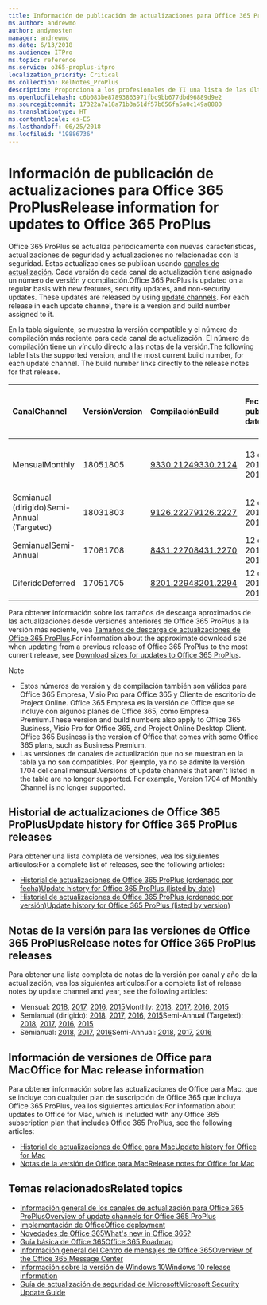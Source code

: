 ```yaml
---
title: Información de publicación de actualizaciones para Office 365 ProPlus
ms.author: andrewmo
author: andymosten
manager: andrewmo
ms.date: 6/13/2018
ms.audience: ITPro
ms.topic: reference
ms.service: o365-proplus-itpro
localization_priority: Critical
ms.collection: RelNotes_ProPlus
description: Proporciona a los profesionales de TI una lista de las últimas versiones de Office 365 ProPlus para cada canal de actualización y vínculos a notas de la versión y el historial de actualizaciones.
ms.openlocfilehash: c6b083be87893863971fbc9bb677dbd96889d9e2
ms.sourcegitcommit: 17322a7a18a71b3a61df57b656fa5a0c149a8880
ms.translationtype: HT
ms.contentlocale: es-ES
ms.lasthandoff: 06/25/2018
ms.locfileid: "19886736"
---
```

# <a name="release-information-for-updates-to-office-365-proplus"></a><span data-ttu-id="952db-103">Información de publicación de actualizaciones para Office 365 ProPlus</span><span class="sxs-lookup"><span data-stu-id="952db-103">Release information for updates to Office 365 ProPlus</span></span>

<span data-ttu-id="952db-p101">Office 365 ProPlus se actualiza periódicamente con nuevas características, actualizaciones de seguridad y actualizaciones no relacionadas con la seguridad. Estas actualizaciones se publican usando [canales de actualización](https://docs.microsoft.com/deployoffice/overview-of-update-channels-for-office-365-proplus). Cada versión de cada canal de actualización tiene asignado un número de versión y compilación.</span><span class="sxs-lookup"><span data-stu-id="952db-p101">Office 365 ProPlus is updated on a regular basis with new features, security updates, and non-security updates. These updates are released by using [update channels](https://docs.microsoft.com/deployoffice/overview-of-update-channels-for-office-365-proplus). For each release in each update channel, there is a version and build number assigned to it.</span></span> 

<span data-ttu-id="952db-p102">En la tabla siguiente, se muestra la versión compatible y el número de compilación más reciente para cada canal de actualización. El número de compilación tiene un vínculo directo a las notas de la versión.</span><span class="sxs-lookup"><span data-stu-id="952db-p102">The following table lists the supported version, and the most current build number, for each update channel. The build number links directly to the release notes for that release.</span></span> 

  
|<span data-ttu-id="952db-109">**Canal**</span><span class="sxs-lookup"><span data-stu-id="952db-109">**Channel**</span></span>|<span data-ttu-id="952db-110">**Versión**</span><span class="sxs-lookup"><span data-stu-id="952db-110">**Version**</span></span>|<span data-ttu-id="952db-111">**Compilación**</span><span class="sxs-lookup"><span data-stu-id="952db-111">**Build**</span></span>|<span data-ttu-id="952db-112">**Fecha de publicación**</span><span class="sxs-lookup"><span data-stu-id="952db-112">**Release date**</span></span>|<span data-ttu-id="952db-113">**Versión actual admitida hasta**</span><span class="sxs-lookup"><span data-stu-id="952db-113">**Current version supported until**</span></span>|
|:-----|:-----|:-----|:-----|:-----|
|<span data-ttu-id="952db-114">Mensual</span><span class="sxs-lookup"><span data-stu-id="952db-114">Monthly</span></span>  <br/> |<span data-ttu-id="952db-115">1805</span><span class="sxs-lookup"><span data-stu-id="952db-115">1805</span></span>  <br/> |[<span data-ttu-id="952db-116">9330.2124</span><span class="sxs-lookup"><span data-stu-id="952db-116">9330.2124</span></span>](monthly-channel-2018.md#version-1805-june-13)  <br/> | <span data-ttu-id="952db-117">13 de junio de 2018</span><span class="sxs-lookup"><span data-stu-id="952db-117">June 13, 2018</span></span>  <br/> |<span data-ttu-id="952db-118">Se publica la versión 1806</span><span class="sxs-lookup"><span data-stu-id="952db-118">Version 1806 is released</span></span> <br/>|
|<span data-ttu-id="952db-119">Semianual (dirigido)</span><span class="sxs-lookup"><span data-stu-id="952db-119">Semi-Annual (Targeted)</span></span>  <br/> |<span data-ttu-id="952db-120">1803</span><span class="sxs-lookup"><span data-stu-id="952db-120">1803</span></span>  <br/> |[<span data-ttu-id="952db-121">9126.2227</span><span class="sxs-lookup"><span data-stu-id="952db-121">9126.2227</span></span>](semi-annual-channel-targeted-2018.md#version-1803-june-12)  <br/> | <span data-ttu-id="952db-122">12 de junio de 2018</span><span class="sxs-lookup"><span data-stu-id="952db-122">June 12, 2018</span></span>  <br/> |<span data-ttu-id="952db-123">11 de septiembre de 2018</span><span class="sxs-lookup"><span data-stu-id="952db-123">September 11, 2018</span></span> <br/>|
|<span data-ttu-id="952db-124">Semianual</span><span class="sxs-lookup"><span data-stu-id="952db-124">Semi-Annual</span></span> <br/> |<span data-ttu-id="952db-125">1708</span><span class="sxs-lookup"><span data-stu-id="952db-125">1708</span></span>  <br/> | [<span data-ttu-id="952db-126">8431.2270</span><span class="sxs-lookup"><span data-stu-id="952db-126">8431.2270</span></span>](semi-annual-channel-2018.md#version-1708-june-12) <br/> |<span data-ttu-id="952db-127">12 de junio de 2018</span><span class="sxs-lookup"><span data-stu-id="952db-127">June 12, 2018</span></span>  <br/> |<span data-ttu-id="952db-128">12 de marzo de 2019</span><span class="sxs-lookup"><span data-stu-id="952db-128">March 12, 2019</span></span> <br/>|
|<span data-ttu-id="952db-129">Diferido</span><span class="sxs-lookup"><span data-stu-id="952db-129">Deferred</span></span> <br/> |<span data-ttu-id="952db-130">1705</span><span class="sxs-lookup"><span data-stu-id="952db-130">1705</span></span>  <br/> |[<span data-ttu-id="952db-131">8201.2294</span><span class="sxs-lookup"><span data-stu-id="952db-131">8201.2294</span></span>](semi-annual-channel-2018.md#version-1705-june-12)  <br/> | <span data-ttu-id="952db-132">12 de junio de 2018</span><span class="sxs-lookup"><span data-stu-id="952db-132">June 12, 2018</span></span>  <br/> |<span data-ttu-id="952db-133">10 de julio de 2018</span><span class="sxs-lookup"><span data-stu-id="952db-133">July 10, 2018</span></span> <br/>|

<span data-ttu-id="952db-134">Para obtener información sobre los tamaños de descarga aproximados de las actualizaciones desde versiones anteriores de Office 365 ProPlus a la versión más reciente, vea [Tamaños de descarga de actualizaciones de Office 365 ProPlus](download-sizes-office365-proplus-updates.md).</span><span class="sxs-lookup"><span data-stu-id="952db-134">For information about the approximate download size when updating from a previous release of Office 365 ProPlus to the most current release, see [Download sizes for updates to Office 365 ProPlus](download-sizes-office365-proplus-updates.md).</span></span>

> [!NOTE]
> - <span data-ttu-id="952db-p103">Estos números de versión y de compilación también son válidos para Office 365 Empresa, Visio Pro para Office 365 y Cliente de escritorio de Project Online. Office 365 Empresa es la versión de Office que se incluye con algunos planes de Office 365, como Empresa Premium.</span><span class="sxs-lookup"><span data-stu-id="952db-p103">These version and build numbers also apply to Office 365 Business, Visio Pro for Office 365, and Project Online Desktop Client. Office 365 Business is the version of Office that comes with some Office 365 plans, such as Business Premium.</span></span>
> - <span data-ttu-id="952db-p104">Las versiones de canales de actualización que no se muestran en la tabla ya no son compatibles. Por ejemplo, ya no se admite la versión 1704 del canal mensual.</span><span class="sxs-lookup"><span data-stu-id="952db-p104">Versions of update channels that aren't listed in the table are no longer supported. For example, Version 1704 of Monthly Channel is no longer supported.</span></span> 


## <a name="update-history-for-office-365-proplus-releases"></a><span data-ttu-id="952db-139">Historial de actualizaciones de Office 365 ProPlus</span><span class="sxs-lookup"><span data-stu-id="952db-139">Update history for Office 365 ProPlus releases</span></span>

<span data-ttu-id="952db-140">Para obtener una lista completa de versiones, vea los siguientes artículos:</span><span class="sxs-lookup"><span data-stu-id="952db-140">For a complete list of releases, see the following articles:</span></span>
 - [<span data-ttu-id="952db-141">Historial de actualizaciones de Office 365 ProPlus (ordenado por fecha)</span><span class="sxs-lookup"><span data-stu-id="952db-141">Update history for Office 365 ProPlus (listed by date)</span></span>](update-history-office365-proplus-by-date.md)
 - [<span data-ttu-id="952db-142">Historial de actualizaciones de Office 365 ProPlus (ordenado por versión)</span><span class="sxs-lookup"><span data-stu-id="952db-142">Update history for Office 365 ProPlus (listed by version)</span></span>](update-history-office365-proplus-by-version.md)

## <a name="release-notes-for-office-365-proplus-releases"></a><span data-ttu-id="952db-143">Notas de la versión para las versiones de Office 365 ProPlus</span><span class="sxs-lookup"><span data-stu-id="952db-143">Release notes for Office 365 ProPlus releases</span></span>

<span data-ttu-id="952db-144">Para obtener una lista completa de notas de la versión por canal y año de la actualización, vea los siguientes artículos:</span><span class="sxs-lookup"><span data-stu-id="952db-144">For a complete list of release notes by update channel and year, see the following articles:</span></span>
 - <span data-ttu-id="952db-145">Mensual: [2018](monthly-channel-2018.md), [2017](monthly-channel-2017.md), [2016](monthly-channel-2016.md), [2015](monthly-channel-2015.md)</span><span class="sxs-lookup"><span data-stu-id="952db-145">Monthly: [2018](monthly-channel-2018.md), [2017](monthly-channel-2017.md), [2016](monthly-channel-2016.md), [2015](monthly-channel-2015.md)</span></span>
 - <span data-ttu-id="952db-146">Semianual (dirigido): [2018](semi-annual-channel-targeted-2018.md), [2017](semi-annual-channel-targeted-2017.md), [2016](semi-annual-channel-targeted-2016.md), [2015](semi-annual-channel-targeted-2015.md)</span><span class="sxs-lookup"><span data-stu-id="952db-146">Semi-Annual (Targeted): [2018](semi-annual-channel-targeted-2018.md), [2017](semi-annual-channel-targeted-2017.md), [2016](semi-annual-channel-targeted-2016.md), [2015](semi-annual-channel-targeted-2015.md)</span></span>
 - <span data-ttu-id="952db-147">Semianual: [2018](semi-annual-channel-2018.md), [2017](semi-annual-channel-2017.md), [2016](semi-annual-channel-2016.md)</span><span class="sxs-lookup"><span data-stu-id="952db-147">Semi-Annual: [2018](semi-annual-channel-2018.md), [2017](semi-annual-channel-2017.md), [2016](semi-annual-channel-2016.md)</span></span>

## <a name="office-for-mac-release-information"></a><span data-ttu-id="952db-148">Información de versiones de Office para Mac</span><span class="sxs-lookup"><span data-stu-id="952db-148">Office for Mac release information</span></span>

<span data-ttu-id="952db-149">Para obtener información sobre las actualizaciones de Office para Mac, que se incluye con cualquier plan de suscripción de Office 365 que incluya Office 365 ProPlus, vea los siguientes artículos:</span><span class="sxs-lookup"><span data-stu-id="952db-149">For information about updates to Office for Mac, which is included with any Office 365 subscription plan that includes Office 365 ProPlus, see the following articles:</span></span>
 - [<span data-ttu-id="952db-150">Historial de actualizaciones de Office para Mac</span><span class="sxs-lookup"><span data-stu-id="952db-150">Update history for Office for Mac</span></span>](update-history-office-for-mac.md)
 - [<span data-ttu-id="952db-151">Notas de la versión de Office para Mac</span><span class="sxs-lookup"><span data-stu-id="952db-151">Release notes for Office for Mac</span></span>](release-notes-office-for-mac.md)


## <a name="related-topics"></a><span data-ttu-id="952db-152">Temas relacionados</span><span class="sxs-lookup"><span data-stu-id="952db-152">Related topics</span></span>

- [<span data-ttu-id="952db-153">Información general de los canales de actualización para Office 365 ProPlus</span><span class="sxs-lookup"><span data-stu-id="952db-153">Overview of update channels for Office 365 ProPlus</span></span>](https://docs.microsoft.com/deployoffice/overview-of-update-channels-for-office-365-proplus)
- [<span data-ttu-id="952db-154">Implementación de Office</span><span class="sxs-lookup"><span data-stu-id="952db-154">Office deployment</span></span>](https://docs.microsoft.com/deployoffice/)
- [<span data-ttu-id="952db-155">Novedades de Office 365</span><span class="sxs-lookup"><span data-stu-id="952db-155">What's new in Office 365?</span></span>](https://support.office.com/article/95c8d81d-08ba-42c1-914f-bca4603e1426)
- [<span data-ttu-id="952db-156">Guía básica de Office 365</span><span class="sxs-lookup"><span data-stu-id="952db-156">Office 365 Roadmap</span></span>](https://products.office.com/business/office-365-roadmap)
- [<span data-ttu-id="952db-157">Información general del Centro de mensajes de Office 365</span><span class="sxs-lookup"><span data-stu-id="952db-157">Overview of the Office 365 Message Center</span></span>](https://support.office.com/article/38fb3333-bfcc-4340-a37b-deda509c2093)
- [<span data-ttu-id="952db-158">Información sobre la versión de Windows 10</span><span class="sxs-lookup"><span data-stu-id="952db-158">Windows 10 release information</span></span>](https://www.microsoft.com/itpro/windows-10/release-information)
- [<span data-ttu-id="952db-159">Guía de actualización de seguridad de Microsoft</span><span class="sxs-lookup"><span data-stu-id="952db-159">Microsoft Security Update Guide</span></span>](https://portal.msrc.microsoft.com/)